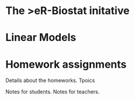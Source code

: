 # The >eR-Biostat initative
# Linear Models
# Homework assignments

Details about the homeworks.
Tpoics

Notes for students.
Notes for teachers.
